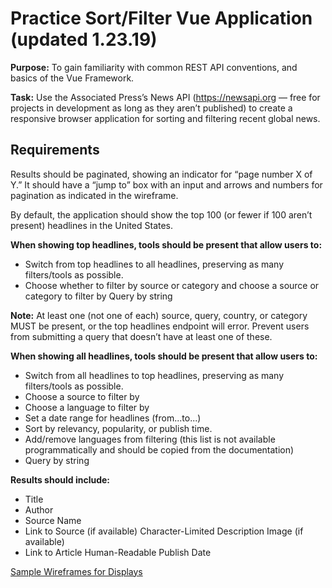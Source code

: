 # Practice Sort/Filter Vue Application (updated 1.23.19)

__Purpose:__ To gain familiarity with common REST API conventions, and basics of the Vue Framework.

__Task:__ Use the Associated Press’s News API (https://newsapi.org — free for projects in development as long as they aren’t published) to create a responsive browser application for sorting and filtering recent global news.

## Requirements
Results should be paginated, showing an indicator for “page number X of Y.” It should have a “jump to” box with an input and arrows and numbers for pagination as indicated in the wireframe.

By default, the application should show the top 100 (or fewer if 100 aren’t present) headlines in the United States.

__When showing top headlines, tools should be present that allow users to:__
* Switch from top headlines to all headlines, preserving as many filters/tools as possible.
* Choose whether to filter by source or category and choose a source or category to filter by Query by string

__Note:__ At least one (not one of each) source, query, country, or category MUST be present, or the top headlines endpoint will error. Prevent users from submitting a query that doesn’t have at least one of these.

__When showing all headlines, tools should be present that allow users to:__
* Switch from all headlines to top headlines, preserving as many filters/tools as possible.
* Choose a source to filter by
* Choose a language to filter by
* Set a date range for headlines (from...to...)
* Sort by relevancy, popularity, or publish time.
* Add/remove languages from filtering (this list is not available programmatically and should be copied from the documentation)
* Query by string

__Results should include:__
* Title
* Author
* Source Name
* Link to Source (if available) Character-Limited Description Image (if available)
* Link to Article Human-Readable Publish Date

[Sample Wireframes for Displays](https://developers.idfive.com/challenges/wireframes.pdf)
